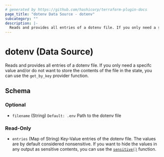 ```yaml
---
# generated by https://github.com/hashicorp/terraform-plugin-docs
page_title: "dotenv Data Source - dotenv"
subcategory: ""
description: |-
  Reads and provides all entries of a dotenv file. If you only need a specifc value and/or do not want to store the contents of the file in the state, you can use the get_by_key provider function.
---
```


# dotenv (Data Source)

Reads and provides all entries of a dotenv file. If you only need a specifc value and/or do not want to store the contents of the file in the state, you can use the `get_by_key` provider function.



<!-- schema generated by tfplugindocs -->
## Schema

### Optional

- `filename` (String) `Default: .env` Path to the dotenv file

### Read-Only

- `entries` (Map of String) Key-Value entries of the dotenv file. The values are by default considered nonsensitive. If you want to hide the values in any output as sensitive contents, you can use the [`sensitive()`](https://developer.hashicorp.com/terraform/language/functions/sensitive) function.
